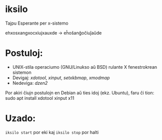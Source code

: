# iksilo
Tajpu Esperante per x-sistemo

ehxosxangxocxiujxauxde -> eĥoŝanĝoĉiuĵaŭde

# Postuloj:
- UNIX-stila operaciumo (GNU/Linukso aŭ BSD) rulante X fenestrokrean sistemon
- Devigaj: *xdotool*, *xinput*, *setxkbmap*, *xmodmap*
- Nedeviga: *dzen2*

Por akiri ĉiujn postulojn en Debian aŭ ties idoj (ekz. Ubuntu), faru ĉi tion:
sudo apt install xdotool xinput x11

# Uzado:
`iksilo start` por eki kaj `iksilo stop` por halti
